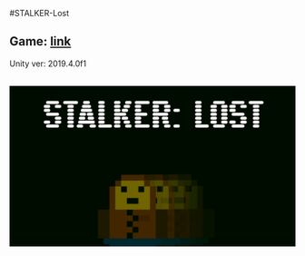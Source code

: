 #STALKER-Lost

<h2>Game: <a href="https://gamejolt.com/games/SLRE/428587">link</a></h2>
<p>Unity ver: 2019.4.0f1</p>

<br>
<img src="thumbnail.jpg">

